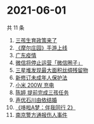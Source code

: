 # 2021-06-01

共 11 条

<!-- BEGIN -->
<!-- 最后更新时间 Tue Jun 01 2021 09:15:10 GMT+0800 (China Standard Time) -->

1. [三孩生育政策来了](https://www.zhihu.com/search?q=三孩政策)
2. [《摩尔庄园》手游上线](https://www.zhihu.com/search?q=摩尔庄园)
3. [广东疫情](https://www.zhihu.com/search?q=广东疫情)
4. [微信将停止运营「微信圈子」](https://www.zhihu.com/search?q=微信圈子)
5. [三星堆发现最大面积丝绸残留物](https://www.zhihu.com/search?q=三星堆)
6. [新修订未成年人保护法](https://www.zhihu.com/search?q=未成年人保护法)
7. [小米 200W 充电](https://www.zhihu.com/search?q=小米电池)
8. [陈婷 提前完成三孩任务](https://www.zhihu.com/search?q=张艺谋太太)
9. [声优石川由依结婚](https://www.zhihu.com/search?q=日本声优)
10. [《哆啦A梦：伴我同行 2》](https://www.zhihu.com/search?q=哆啦A梦：伴我同行2)
11. [南京警方通报伤人事件](https://www.zhihu.com/search?q=南京新街口)

<!-- END -->
